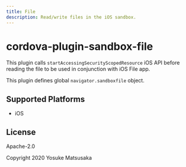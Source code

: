 ```yaml
---
title: File
description: Read/write files in the iOS sandbox.
---
```

<!--
# license: Licensed to the Apache Software Foundation (ASF) under one
#         or more contributor license agreements.  See the NOTICE file
#         distributed with this work for additional information
#         regarding copyright ownership.  The ASF licenses this file
#         to you under the Apache License, Version 2.0 (the
#         "License"); you may not use this file except in compliance
#         with the License.  You may obtain a copy of the License at
#
#           http://www.apache.org/licenses/LICENSE-2.0
#
#         Unless required by applicable law or agreed to in writing,
#         software distributed under the License is distributed on an
#         "AS IS" BASIS, WITHOUT WARRANTIES OR CONDITIONS OF ANY
#         KIND, either express or implied.  See the License for the
#         specific language governing permissions and limitations
#         under the License.
-->

# cordova-plugin-sandbox-file

This plugin calls `startAccessingSecurityScopedResource` iOS API before reading the file to be used in conjunction with iOS File app.

This plugin defines global `navigator.sandboxfile` object.

## Supported Platforms

- iOS

## License

Apache-2.0

Copyright 2020 Yosuke Matsusaka
